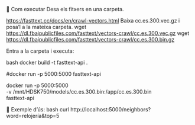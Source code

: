 🚀 Com executar
Desa els fitxers en una carpeta.

https://fasttext.cc/docs/en/crawl-vectors.html
Baixa cc.es.300.vec.gz i posa’l a la mateixa carpeta.
wget https://dl.fbaipublicfiles.com/fasttext/vectors-crawl/cc.es.300.vec.gz
wget https://dl.fbaipublicfiles.com/fasttext/vectors-crawl/cc.es.300.bin.gz

Entra a la carpeta i executa:

bash
docker build -t fasttext-api .

#docker run -p 5000:5000 fasttext-api

docker run -p 5000:5000 \
  -v /mnt/HDSK750/models/cc.es.300.bin:/app/cc.es.300.bin \
  fasttext-api

🧪 Exemple d’ús:
bash
curl http://localhost:5000/neighbors?word=relojería&top=5

